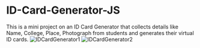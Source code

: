 # ID-Card-Generator-JS
This is a mini project on an ID Card Generator that collects details like Name, College, Place, Photograph from students and generates their virtual ID cards.
![IDCardGenerator1](https://github.com/Yaswanth2k4/ID-Card-Generator-JS/assets/118299901/3a3939e5-046f-41f2-8a7d-1bbe789ad5a1)
![IDCardGenerator2](https://github.com/Yaswanth2k4/ID-Card-Generator-JS/assets/118299901/15d5c5b4-ffd4-422e-8cbb-ab4740459477)


